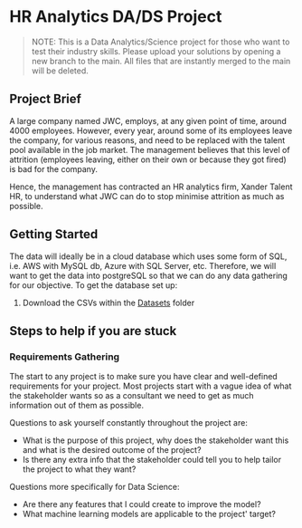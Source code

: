 # HR Analytics DA/DS Project
> NOTE: This is a Data Analytics/Science project for those who want to test their industry skills. Please upload your solutions by opening a new branch to the main. All files that are instantly merged to the main will be deleted.

## Project Brief
A large company named JWC, employs, at any given point of time, around 4000 employees. However, every year, around some of its employees leave the company, for various reasons, and need to be replaced with the talent pool available in the job market. The management believes that this level of attrition (employees leaving, either on their own or because they got fired) is bad for the company.

Hence, the management has contracted an HR analytics firm, Xander Talent HR, to understand what JWC can do to stop minimise attrition as much as possible.

## Getting Started
The data will ideally be in a cloud database which uses some form of SQL, i.e. AWS with MySQL db, Azure with SQL Server, etc. Therefore, we will want to get the data into postgreSQL so that we can do any data gathering for our objective. To get the database set up:

1. Download the CSVs within the [Datasets](!https://github.com/Stephen-Cole267/Data_Science_Project_HR_Analytics/tree/main/Datasets) folder

## Steps to help if you are stuck

### Requirements Gathering
The start to any project is to make sure you have clear and well-defined requirements for your project. Most projects start with a vague idea of what the stakeholder wants so as a consultant we need to get as much information out of them as possible. 

Questions to ask yourself constantly throughout the project are:
- What is the purpose of this project, why does the stakeholder want this and what is the desired outcome of the project?
- Is there any extra info that the stakeholder could tell you to help tailor the project to what they want?

Questions more specifically for Data Science:
- Are there any features that I could create to improve the model?
- What machine learning models are applicable to the project' target?

